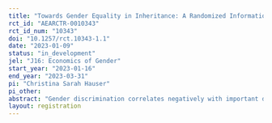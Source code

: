 ```yaml
---
title: "Towards Gender Equality in Inheritance: A Randomized Informational Experiment"
rct_id: "AEARCTR-0010343"
rct_id_num: "10343"
doi: "10.1257/rct.10343-1.1"
date: "2023-01-09"
status: "in_development"
jel: "J16: Economics of Gender"
start_year: "2023-01-16"
end_year: "2023-03-31"
pi: "Christina Sarah Hauser"
pi_other:
abstract: "Gender discrimination correlates negatively with important development outcomes. The relationship is likely to be causal to some extent and the issue becomes particularly salient when gender discrimination is encoded in law (Duflo 2012; Jayachandran 2015). Legal reform, however, may be hindered or invalidated by restrictive social norms (Rosenblum 2015; Roy 2015 and Bhalotra et al. 2020). This research aims to provide a better understanding of the malleability of social norms in the context of Islamic inheritance law in Tunisia. The current inheritance law systematically favors sons over daughters and has been contested by a large social movement since 2018. While legal reform seems unlikely today, gifting provides an alternative way of alleviating gender discrimination in inheritance privately. Within a randomized informational experiment conducted via the phone, I test whether providing information on public support for legal reform and gifting one’s daughter has a causal impact on attitudes regarding women’s right to inheritance. Further outcomes will allow for a better understanding of public opinion on inheritance law reform and shed light on whether gifting can be perceived as second-best solution relative to inheritance law reform."
layout: registration
---
```



